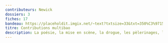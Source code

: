 ```yaml
---
contributeurs: Newick
dossiers: 3
fiches: 17
bandeau: https://placeholdit.imgix.net/~text?txtsize=33&txt=350%C3%97150&w=350&h=150
titre: Contributions multibao
description: La poésie, la mise en scène, la drogue, les pèlerinages, le dessin et la radio, chacune de ces activités a été un outil entre ses mains, « un moyen pour atteindre un peu de la réalité qui le fuit »1
---
```

